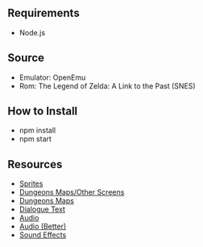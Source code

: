 ## Requirements
* Node.js

## Source
* Emulator: OpenEmu
* Rom: The Legend of Zelda: A Link to the Past (SNES)

## How to Install
* npm install
* npm start

## Resources
* [Sprites](http://www.spriters-resource.com/snes/legendofzeldaalinktothepast/)
* [Dungeons Maps/Other Screens](http://ian-albert.com/games/legend_of_zelda_a_link_to_the_past_maps/)
* [Dungeons Maps](http://vgmaps.com/Atlas/SuperNES/index.htm#LegendOfZeldaALinkToThePast)
* [Dialogue Text](http://www.zeldalegends.net/files/text/z3translation/z3_game_quotes.html)
* [Audio](http://downloads.khinsider.com/game-soundtracks/album/legend-of-zelda-a-link-to-the-past-original-soundtrack)
* [Audio (Better)](http://www.vgmpf.com/Wiki/index.php?title=The_Legend_of_Zelda:_A_Link_to_the_Past_(SNES))
* [Sound Effects](http://noproblo.dayjo.org/ZeldaSounds/LTTP/index.html)
